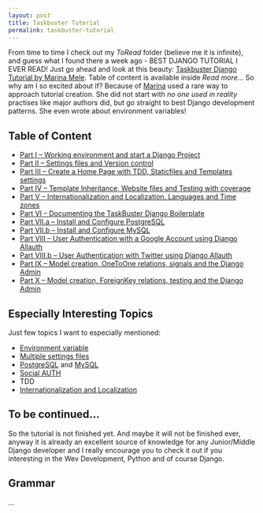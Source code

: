 ```yaml
---
layout: post
title: Taskbuster Tutorial
permalink: taskbuster-tutorial
---
```


From time to time I check out my *ToRead* folder (believe me it is infinite),
and guess what I found there a week ago - BEST DJANGO TUTORIAL I EVER READ!
Just go ahead and look at this beauty: [Taskbuster Django Tutorial by Marina Mele][1].
Table of content is available inside *Read more...* So why am I so excited
about if? Because of [Marina][14] used a rare way to approach tutorial
creation. She did not start with *no one used in reality* practises like major
authors did, but go straight to best Django development patterns. She even
wrote about environment variables!

## Table of Content

- [Part I – Working environment and start a Django Project][2]
- [Part II – Settings files and Version control][3]
- [Part III – Create a Home Page with TDD, Staticfiles and Templates settings][4]
- [Part IV – Template Inheritance, Website files and Testing with coverage][5]
- [Part V – Internationalization and Localization. Languages and Time zones][6]
- [Part VI – Documenting the TaskBuster Django Boilerplate][7]
- [Part VII.a – Install and Configure PostgreSQL][8]
- [Part VII.b – Install and Configure MySQL][9]
- [Part VIII – User Authentication with a Google Account using Django Allauth][10]
- [Part VIII.b – User Authentication with Twitter using Django Allauth][11]
- [Part IX – Model creation, OneToOne relations, signals and the Django Admin][12]
- [Part X – Model creation, ForeignKey relations, testing and the Django Admin][13]

## Especially Interesting Topics

Just few topics I want to especially mentioned:

- [Environment variable][2]
- [Multiple settings files][3]
- [PostgreSQL][8] and [MySQL][9]
- [Social AUTH][10]
- TDD
- [Internationalization and Localization][6]

## To be continued...

So the tutorial is not finished yet. And maybe it will not be finished ever,
anyway it is already an excellent source of knowledge for any Junior/Middle
Django developer and I really encourage you to check it out if you interesting
in the Wev Development, Python and of course Django.

## Grammar

...

  [1]: http://www.marinamele.com/taskbuster-django-tutorial
  [2]: http://www.marinamele.com/taskbuster-django-tutorial/taskbuster-working-environment-and-start-django-project
  [3]: http://www.marinamele.com/taskbuster-django-tutorial/settings-different-environments-version-control
  [4]: http://www.marinamele.com/taskbuster-django-tutorial/create-home-page-with-tdd-staticfiles-templates-settings
  [5]: http://www.marinamele.com/taskbuster-django-tutorial/template-inheritance-website-files-and-testing-with-coverage
  [6]: http://www.marinamele.com/taskbuster-django-tutorial/internationalization-localization-languages-time-zones
  [7]: http://www.marinamele.com/taskbuster-django-tutorial/documenting-project-github-readthedocs
  [8]: http://www.marinamele.com/taskbuster-django-tutorial/install-and-configure-posgresql-for-django
  [9]: http://www.marinamele.com/taskbuster-django-tutorial/install-and-configure-mysql-for-django
  [10]: http://www.marinamele.com/user-authentication-with-google-using-django-allauth
  [11]: http://www.marinamele.com/user-authentication-with-twitter-using-django-allauth
  [12]: http://www.marinamele.com/taskbuster-django-tutorial/model-creation-onetoone-relationship-signals-django-admin
  [13]: http://www.marinamele.com/taskbuster-django-tutorial/model-creation-foreignkey-relationship-testing-django-admin
  [14]: https://twitter.com/Marina_Mele
